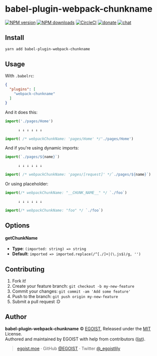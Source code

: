 
# babel-plugin-webpack-chunkname

[![NPM version](https://img.shields.io/npm/v/babel-plugin-webpack-chunkname.svg?style=flat)](https://npmjs.com/package/babel-plugin-webpack-chunkname) [![NPM downloads](https://img.shields.io/npm/dm/babel-plugin-webpack-chunkname.svg?style=flat)](https://npmjs.com/package/babel-plugin-webpack-chunkname) [![CircleCI](https://circleci.com/gh/egoist/babel-plugin-webpack-chunkname/tree/master.svg?style=shield)](https://circleci.com/gh/egoist/babel-plugin-webpack-chunkname/tree/master)  [![donate](https://img.shields.io/badge/$-donate-ff69b4.svg?maxAge=2592000&style=flat)](https://github.com/egoist/donate) [![chat](https://img.shields.io/badge/chat-on%20discord-7289DA.svg?style=flat)](https://chat.egoist.moe)

## Install

```bash
yarn add babel-plugin-webpack-chunkname
```

## Usage

With `.babelrc`:

```json
{
  "plugins": [
    "webpack-chunkname"
  ]
}
```

And it does this:

```js
import('./pages/Home')

      ↓ ↓ ↓ ↓ ↓ ↓

import( /* webpackChunkName: 'pages/Home' */'./pages/Home')
```

And if you're using dynamic imports:

```js
import(`./pages/${name}`)

      ↓ ↓ ↓ ↓ ↓ ↓

import( /* webpackChunkName: 'pages/[request]' */`./pages/${name}`)
```

Or using placeholder:

```js
import(/* webpackChunkName: "__CHUNK_NAME__" */ `./foo`)

      ↓ ↓ ↓ ↓ ↓ ↓

import(/* webpackChunkName: "foo" */ `./foo`)
```

## Options

#### getChunkName

- __Type__: `(imported: string) => string`
- __Default__: `imported => imported.replace(/^[./]+|(\.js$)/g, '')`

## Contributing

1. Fork it!
2. Create your feature branch: `git checkout -b my-new-feature`
3. Commit your changes: `git commit -am 'Add some feature'`
4. Push to the branch: `git push origin my-new-feature`
5. Submit a pull request :D


## Author

**babel-plugin-webpack-chunkname** © [EGOIST](https://github.com/egoist), Released under the [MIT](./LICENSE) License.<br>
Authored and maintained by EGOIST with help from contributors ([list](https://github.com/egoist/babel-plugin-webpack-chunkname/contributors)).

> [egoist.moe](https://egoist.moe) · GitHub [@EGOIST](https://github.com/egoist) · Twitter [@_egoistlily](https://twitter.com/_egoistlily)
